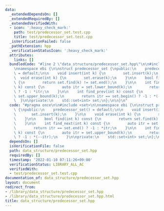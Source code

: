 ```yaml
---
data:
  _extendedDependsOn: []
  _extendedRequiredBy: []
  _extendedVerifiedWith:
  - icon: ':heavy_check_mark:'
    path: test/predecessor_set.test.cpp
    title: test/predecessor_set.test.cpp
  _isVerificationFailed: false
  _pathExtension: hpp
  _verificationStatusIcon: ':heavy_check_mark:'
  attributes:
    links: []
  bundledCode: "#line 2 \"data_structure/predecessor_set.hpp\"\n\n#include <set>\n\
    \nnamespace ebi {\n\nstruct predecessor_set {\npublic:\n    predecessor_set()\
    \ = default;\n\n    void insert(int k) {\n        set.insert(k);\n    }\n\n  \
    \  void erase(int k) {\n        set.erase(k);\n    }\n\n    bool find(int k) const\
    \ {\n        return set.find(k) != set.end();\n    }\n\n    int find_next(int\
    \ k) const {\n        auto itr = set.lower_bound(k);\n        return itr == set.end()\
    \ ? -1 : *itr;\n    }\n\n    int find_prev(int k) const {\n        auto itr =\
    \ set.upper_bound(k);\n        return itr == set.begin() ? -1 : *(--itr);\n  \
    \  }\n\nprivate:\n    std::set<int> set;\n};\n\n}\n"
  code: "#pragma once\n\n#include <set>\n\nnamespace ebi {\n\nstruct predecessor_set\
    \ {\npublic:\n    predecessor_set() = default;\n\n    void insert(int k) {\n \
    \       set.insert(k);\n    }\n\n    void erase(int k) {\n        set.erase(k);\n\
    \    }\n\n    bool find(int k) const {\n        return set.find(k) != set.end();\n\
    \    }\n\n    int find_next(int k) const {\n        auto itr = set.lower_bound(k);\n\
    \        return itr == set.end() ? -1 : *itr;\n    }\n\n    int find_prev(int\
    \ k) const {\n        auto itr = set.upper_bound(k);\n        return itr == set.begin()\
    \ ? -1 : *(--itr);\n    }\n\nprivate:\n    std::set<int> set;\n};\n\n}"
  dependsOn: []
  isVerificationFile: false
  path: data_structure/predecessor_set.hpp
  requiredBy: []
  timestamp: '2022-01-10 07:11:26+09:00'
  verificationStatus: LIBRARY_ALL_AC
  verifiedWith:
  - test/predecessor_set.test.cpp
documentation_of: data_structure/predecessor_set.hpp
layout: document
redirect_from:
- /library/data_structure/predecessor_set.hpp
- /library/data_structure/predecessor_set.hpp.html
title: data_structure/predecessor_set.hpp
---
```

